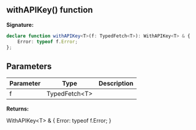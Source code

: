 
## withAPIKey() function

**Signature:**

```typescript
declare function withAPIKey<T>(f: TypedFetch<T>): WithAPIKey<T> & {
    Error: typeof f.Error;
};
```

## Parameters

|  Parameter | Type | Description |
|  --- | --- | --- |
|  f | TypedFetch&lt;T&gt; |  |

**Returns:**

WithAPIKey&lt;T&gt; &amp; &#123; Error: typeof f.Error; &#125;

